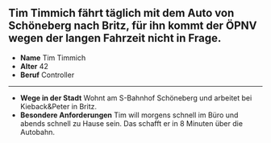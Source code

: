 ## Tim Timmich fährt täglich mit dem Auto von Schöneberg nach Britz, für ihn kommt der ÖPNV wegen der langen Fahrzeit nicht in Frage.

* **Name** Tim Timmich
* **Alter** 42
* **Beruf** Controller

---

* **Wege in der Stadt** Wohnt am <span class="marker-label" id="marker-label-whitespot-persona-tim">S-Bahnhof Schöneberg</span> und arbeitet
 bei <span class="marker-label" id="marker-label-whitespot-persona-tim-target">Kieback&Peter in Britz</span>.
* **Besondere Anforderungen** Tim will morgens schnell im Büro und abends schnell zu Hause sein. Das schafft er in 8 Minuten über die
 Autobahn.



